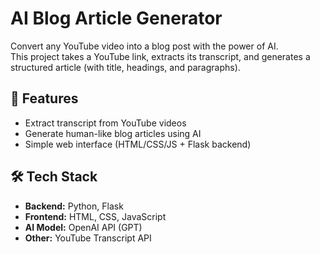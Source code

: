 # AI Blog Article Generator

Convert any YouTube video into a blog post with the power of AI.  
This project takes a YouTube link, extracts its transcript, and generates a structured article (with title, headings, and paragraphs).

## 🚀 Features
- Extract transcript from YouTube videos
- Generate human-like blog articles using AI
- Simple web interface (HTML/CSS/JS + Flask backend)

## 🛠️ Tech Stack
- **Backend:** Python, Flask
- **Frontend:** HTML, CSS, JavaScript
- **AI Model:** OpenAI API (GPT)
- **Other:** YouTube Transcript API


